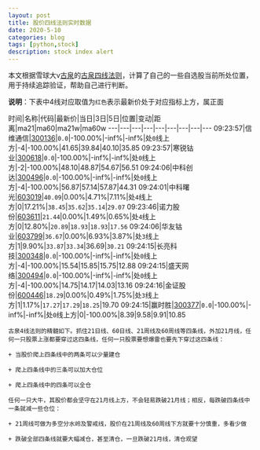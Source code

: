 ```yaml
---
layout: post
title: 股价四线法则实时数据
date: 2020-5-10
categories: blog
tags: [python,stock]
description: stock index alert
---
```



本文根据雪球大v[古泉](https://xueqiu.com/u/7148646888)的[古泉四线法则](https://xueqiu.com/7148646888/130498192)，计算了自己的一些自选股当前所处位置，用于持续追踪验证，帮助自己进行判断。

**说明**：下表中4线对应取值为`红色`表示最新价处于对应指标上方，属正面

时间|名称|代码|最新价|当日|3日|5日|位置|变动|距离|ma21|ma60|ma21w|ma60w
---|---|---|---|---|---|---|---|---
09:23:57|信维通信|[300136](https://xueqiu.com/S/SZ300136)|`0.0`|-100.00%|-inf%|-inf%|处`0`线上方|-4|-100.00%|41.65|39.84|40.10|35.85
09:23:57|寒锐钴业|[300618](https://xueqiu.com/S/SZ300618)|`0.0`|-100.00%|-inf%|-inf%|处`0`线上方|-2|-100.00%|48.10|48.87|54.67|56.51
09:24:06|中科创达|[300496](https://xueqiu.com/S/SZ300496)|`0.0`|-100.00%|-inf%|-inf%|处`0`线上方|-4|-100.00%|56.87|57.14|57.87|44.31
09:24:01|中科曙光|[603019](https://xueqiu.com/S/SH603019)|`40.09`|0.00%|4.71%|7.11%|处`4`线上方|0|17.21%|`38.45`|`35.62`|`35.14`|`29.07`
09:23:46|诺力股份|[603611](https://xueqiu.com/S/SH603611)|`21.44`|0.00%|1.49%|0.65%|处`4`线上方|0|12.80%|`20.89`|`18.93`|`18.93`|`17.56`
09:24:06|华友钴业|[603799](https://xueqiu.com/S/SH603799)|`36.67`|0.00%|6.93%|3.87%|处`3`线上方|1|9.90%|`33.87`|`33.34`|36.69|`30.21`
09:24:15|长亮科技|[300348](https://xueqiu.com/S/SZ300348)|`0.0`|-100.00%|-inf%|-inf%|处`0`线上方|-4|-100.00%|15.54|15.85|15.75|12.88
09:24:15|盛天网络|[300494](https://xueqiu.com/S/SZ300494)|`0.0`|-100.00%|-inf%|-inf%|处`0`线上方|-4|-100.00%|14.75|14.17|14.03|13.16
09:24:16|金证股份|[600446](https://xueqiu.com/S/SH600446)|`18.29`|0.00%|0.49%|1.75%|处`3`线上方|1|1.17%|`17.27`|`17.29`|`18.25`|19.70
09:24:15|赢时胜|[300377](https://xueqiu.com/S/SZ300377)|`0.0`|-100.00%|-inf%|-inf%|处`0`线上方|0|-100.00%|8.39|9.58|9.91|10.85

```
古泉4线法则的精髓如下。抓住21日线、60日线、21周线及60周线等四条线，外加21月线，任何一只股票上涨都要穿过这四条线，任何一只股票要想爆雷也要先下穿过这四条线：

+ 当股价爬上四条线中的两条可以少量建仓

+ 爬上四条线中的三条可以加大仓位

+ 爬上四条线中的四条可以全仓

任何一只大牛，其股价都会坚守在21月线上方，不会轻易跌破21月线；相反，每跌破四条线中一条就减一些仓位：

+ 21周线可做为多空分水岭及警戒线，股价在21周线及60周线下方就要十分慎重，多看少做

+ 跌破全部四条线就要大幅减仓，甚至清仓，一旦跌破21月线，清仓观望
```